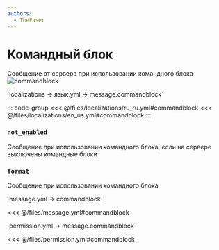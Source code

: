 ```yaml
---
authors:
  - TheFaser
---
```


# Командный блок

<!--@include: @/parts/vanillaWarn.md#message-->

Сообщение от сервера при использовании командного блока
![commandblock](/commandblock.png)

[//]: # (localization)
<!--@include: @/parts/words.md#localization--> 
<!--@include: @/parts/words.md#path--> `localizations → язык.yml → message.commandblock`

<!--@include: @/parts/words.md#default--> 

::: code-group
<<< @/files/localizations/ru_ru.yml#commandblock
<<< @/files/localizations/en_us.yml#commandblock
:::

### `not_enabled`

Сообщение при использовании командного блока, если на сервере выключены командные блоки

### `format`

Сообщение при использовании командного блока

[//]: # (message.yml)
<!--@include: @/parts/words.md#setting-->
<!--@include: @/parts/words.md#path--> `message.yml → commandblock`

<!--@include: @/parts/words.md#default-->
<<< @/files/message.yml#commandblock

<!--@include: @/parts/enable.md-->

<!--@include: @/parts/range.md-->
<!--@include: @/parts/destination.md-->
<!--@include: @/parts/sound.md-->

[//]: # (permission.yml)
<!--@include: @/parts/words.md#permission-->
<!--@include: @/parts/words.md#path--> `permission.yml → message.commandblock`

<!--@include: @/parts/words.md#default-->
<<< @/files/permission.yml#commandblock

<!--@include: @/parts/permission/permissionTier3.md-->
<!--@include: @/parts/permission/sound.md-->